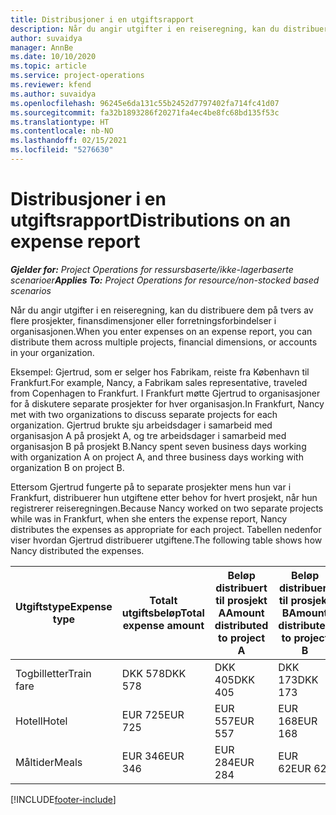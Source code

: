 ```yaml
---
title: Distribusjoner i en utgiftsrapport
description: Når du angir utgifter i en reiseregning, kan du distribuere dem på tvers av flere prosjekter, juridiske enheter eller forretningsforbindelser i organisasjonen.
author: suvaidya
manager: AnnBe
ms.date: 10/10/2020
ms.topic: article
ms.service: project-operations
ms.reviewer: kfend
ms.author: suvaidya
ms.openlocfilehash: 96245e6da131c55b2452d7797402fa714fc41d07
ms.sourcegitcommit: fa32b1893286f20271fa4ec4be8fc68bd135f53c
ms.translationtype: HT
ms.contentlocale: nb-NO
ms.lasthandoff: 02/15/2021
ms.locfileid: "5276630"
---
```

# <a name="distributions-on-an-expense-report"></a><span data-ttu-id="e2fdd-103">Distribusjoner i en utgiftsrapport</span><span class="sxs-lookup"><span data-stu-id="e2fdd-103">Distributions on an expense report</span></span>

<span data-ttu-id="e2fdd-104">_**Gjelder for:** Project Operations for ressursbaserte/ikke-lagerbaserte scenarioer_</span><span class="sxs-lookup"><span data-stu-id="e2fdd-104">_**Applies To:** Project Operations for resource/non-stocked based scenarios_</span></span>

<span data-ttu-id="e2fdd-105">Når du angir utgifter i en reiseregning, kan du distribuere dem på tvers av flere prosjekter, finansdimensjoner eller forretningsforbindelser i organisasjonen.</span><span class="sxs-lookup"><span data-stu-id="e2fdd-105">When you enter expenses on an expense report, you can distribute them across multiple projects, financial dimensions, or accounts in your organization.</span></span>

<span data-ttu-id="e2fdd-106">Eksempel: Gjertrud, som er selger hos Fabrikam, reiste fra København til Frankfurt.</span><span class="sxs-lookup"><span data-stu-id="e2fdd-106">For example, Nancy, a Fabrikam sales representative, traveled from Copenhagen to Frankfurt.</span></span> <span data-ttu-id="e2fdd-107">I Frankfurt møtte Gjertrud to organisasjoner for å diskutere separate prosjekter for hver organisasjon.</span><span class="sxs-lookup"><span data-stu-id="e2fdd-107">In Frankfurt, Nancy met with two organizations to discuss separate projects for each organization.</span></span> <span data-ttu-id="e2fdd-108">Gjertrud brukte sju arbeidsdager i samarbeid med organisasjon A på prosjekt A, og tre arbeidsdager i samarbeid med organisasjon B på prosjekt B.</span><span class="sxs-lookup"><span data-stu-id="e2fdd-108">Nancy spent seven business days working with organization A on project A, and three business days working with organization B on project B.</span></span>

<span data-ttu-id="e2fdd-109">Ettersom Gjertrud fungerte på to separate prosjekter mens hun var i Frankfurt, distribuerer hun utgiftene etter behov for hvert prosjekt, når hun registrerer reiseregningen.</span><span class="sxs-lookup"><span data-stu-id="e2fdd-109">Because Nancy worked on two separate projects while was in Frankfurt, when she enters the expense report, Nancy distributes the expenses as appropriate for each project.</span></span> <span data-ttu-id="e2fdd-110">Tabellen nedenfor viser hvordan Gjertrud distribuerer utgiftene.</span><span class="sxs-lookup"><span data-stu-id="e2fdd-110">The following table shows how Nancy distributed the expenses.</span></span>

| <span data-ttu-id="e2fdd-111">Utgiftstype</span><span class="sxs-lookup"><span data-stu-id="e2fdd-111">Expense type</span></span> | <span data-ttu-id="e2fdd-112">Totalt utgiftsbeløp</span><span class="sxs-lookup"><span data-stu-id="e2fdd-112">Total expense amount</span></span> | <span data-ttu-id="e2fdd-113">Beløp distribuert til prosjekt A</span><span class="sxs-lookup"><span data-stu-id="e2fdd-113">Amount distributed to project A</span></span> | <span data-ttu-id="e2fdd-114">Beløp distribuert til prosjekt B</span><span class="sxs-lookup"><span data-stu-id="e2fdd-114">Amount distributed to project B</span></span> |
|--------------|----------------------|---------------------------------|---------------------------------|
| <span data-ttu-id="e2fdd-115">Togbilletter</span><span class="sxs-lookup"><span data-stu-id="e2fdd-115">Train fare</span></span>   | <span data-ttu-id="e2fdd-116">DKK 578</span><span class="sxs-lookup"><span data-stu-id="e2fdd-116">DKK 578</span></span>              | <span data-ttu-id="e2fdd-117">DKK 405</span><span class="sxs-lookup"><span data-stu-id="e2fdd-117">DKK 405</span></span>                         | <span data-ttu-id="e2fdd-118">DKK 173</span><span class="sxs-lookup"><span data-stu-id="e2fdd-118">DKK 173</span></span>                         |
| <span data-ttu-id="e2fdd-119">Hotell</span><span class="sxs-lookup"><span data-stu-id="e2fdd-119">Hotel</span></span>        | <span data-ttu-id="e2fdd-120">EUR 725</span><span class="sxs-lookup"><span data-stu-id="e2fdd-120">EUR 725</span></span>              | <span data-ttu-id="e2fdd-121">EUR 557</span><span class="sxs-lookup"><span data-stu-id="e2fdd-121">EUR 557</span></span>                         | <span data-ttu-id="e2fdd-122">EUR 168</span><span class="sxs-lookup"><span data-stu-id="e2fdd-122">EUR 168</span></span>                         |
| <span data-ttu-id="e2fdd-123">Måltider</span><span class="sxs-lookup"><span data-stu-id="e2fdd-123">Meals</span></span>        | <span data-ttu-id="e2fdd-124">EUR 346</span><span class="sxs-lookup"><span data-stu-id="e2fdd-124">EUR 346</span></span>              | <span data-ttu-id="e2fdd-125">EUR 284</span><span class="sxs-lookup"><span data-stu-id="e2fdd-125">EUR 284</span></span>                         | <span data-ttu-id="e2fdd-126">EUR 62</span><span class="sxs-lookup"><span data-stu-id="e2fdd-126">EUR 62</span></span>                          |


[!INCLUDE[footer-include](../includes/footer-banner.md)]